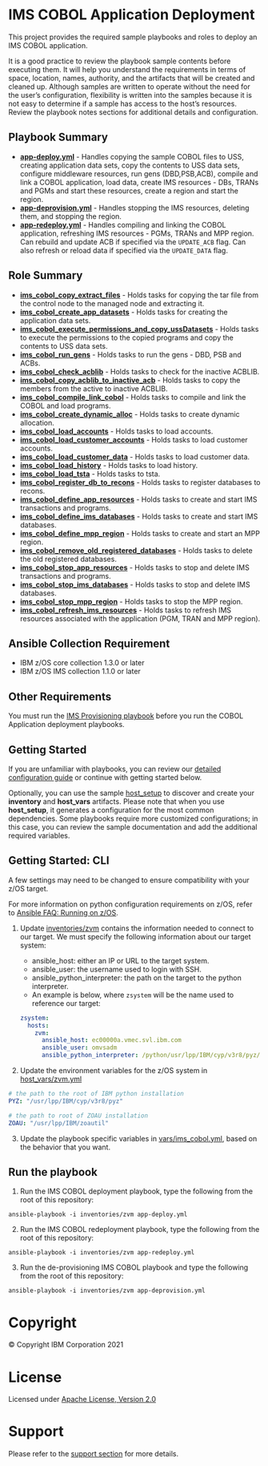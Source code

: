 # IMS COBOL Application Deployment

This project provides the required sample playbooks and roles to deploy an IMS COBOL application.

It is a good practice to review the playbook sample contents before executing
them. It will help you understand the requirements in terms of space, location,
names, authority, and the artifacts that will be created and cleaned up.
Although samples are written to operate without the need for the user’s
configuration, flexibility is written into the samples because it is not easy
to determine if a sample has access to the host’s resources. Review the
playbook notes sections for additional details and configuration.

## Playbook Summary

- [**app-deploy.yml**](app-deploy.yml) - Handles copying the sample COBOL files to USS, creating application data sets, copy the contents to USS data sets, configure middleware resources, run gens (DBD,PSB,ACB), compile and link a COBOL application, load data, create IMS resources - DBs, TRANs and PGMs and start these resources, create a region and start the region.
- [**app-deprovision.yml**](app-deprovision.yml) - Handles stopping the IMS resources, deleting them, and stopping the region.
- [**app-redeploy.yml**](app-redeploy.yml) - Handles compiling and linking the COBOL application, refreshing IMS resources -  PGMs, TRANs and MPP region. Can rebuild and update ACB if specified via the `UPDATE_ACB` flag. Can also refresh or reload data if specified via the `UPDATE_DATA` flag.

## Role Summary

- [**ims_cobol_copy_extract_files**](roles/ims_cobol_copy_extract_files/README.md) - Holds tasks for copying the tar file from the control node to the managed node and extracting it.
- [**ims_cobol_create_app_datasets**](roles/ims_cobol_create_app_datasets/README.md) - Holds tasks for creating the application data sets.
- [**ims_cobol_execute_permissions_and_copy_ussDatasets**](roles/ims_cobol_execute_permissions_and_copy_ussDatasets/README.md) - Holds tasks to execute the permissions to the copied programs and copy the contents to USS data sets.
- [**ims_cobol_run_gens**](roles/ims_cobol_run_gens/README.md) - Holds tasks to run the gens - DBD, PSB and ACBs.
- [**ims_cobol_check_acblib**](roles/ims_cobol_check_acblib/README.md) - Holds tasks to check for the inactive ACBLIB.
- [**ims_cobol_copy_acblib_to_inactive_acb**](roles/ims_cobol_copy_acblib_to_inactive_acb/README.md) - Holds tasks to copy the members from the active to inactive ACBLIB.
- [**ims_cobol_compile_link_cobol**](roles/ims_cobol_compile_link_cobol/README.md) - Holds tasks to compile and link the COBOL and load programs.
- [**ims_cobol_create_dynamic_alloc**](roles/ims_cobol_create_dynamic_alloc/README.md) - Holds tasks to create dynamic allocation.
- [**ims_cobol_load_accounts**](roles/ims_cobol_load_accounts/README.md) - Holds tasks to load accounts.
- [**ims_cobol_load_customer_accounts**](roles/ims_cobol_load_customer_accounts/README.md) - Holds tasks to load customer accounts.
- [**ims_cobol_load_customer_data**](roles/ims_cobol_load_customer_data/README.md) - Holds tasks to load customer data.
- [**ims_cobol_load_history**](roles/ims_cobol_load_history/README.md) - Holds tasks to load history.
- [**ims_cobol_load_tsta**](roles/ims_cobol_load_tsta/README.md) - Holds tasks to tsta.
- [**ims_cobol_register_db_to_recons**](roles/ims_cobol_register_db_to_recons/README.md) - Holds tasks to register databases to recons.
- [**ims_cobol_define_app_resources**](roles/ims_cobol_define_app_resources/README.md) - Holds tasks to create and start IMS transactions and programs.
- [**ims_cobol_define_ims_databases**](roles/ims_cobol_define_ims_databases/README.md) - Holds tasks to create and start IMS databases.
- [**ims_cobol_define_mpp_region**](roles/ims_cobol_define_mpp_region/README.md) - Holds tasks to create and start an MPP region.
- [**ims_cobol_remove_old_registered_databases**](roles/ims_cobol_remove_old_registered_databases/README.md) - Holds tasks to delete the old registered databases.
- [**ims_cobol_stop_app_resources**](roles/ims_cobol_stop_app_resources/README.md) - Holds tasks to stop and delete IMS transactions and programs.
- [**ims_cobol_stop_ims_databases**](roles/ims_cobol_stop_ims_databases/README.md) - Holds tasks to stop and delete IMS databases.
- [**ims_cobol_stop_mpp_region**](roles/ims_cobol_stop_mpp_region/README.md) - Holds tasks to stop the MPP region.
- [**ims_cobol_refresh_ims_resources**](roles/ims_cobol_refresh_ims_resources/README.md) - Holds tasks to refresh IMS resources associated with the application (PGM, TRAN and MPP region).

## Ansible Collection Requirement

- IBM z/OS core collection 1.3.0 or later
- IBM z/OS IMS collection 1.1.0 or later

## Other Requirements

You must run the [IMS Provisioning playbook](https://github.com/IBM/z_ansible_collections_samples/tree/master/zos_subsystems/ims/ims_provisioning) before you run the COBOL Application deployment playbooks.

## Getting Started

If you are unfamiliar with playbooks, you can review our
[detailed configuration guide](https://github.com/IBM/z_ansible_collections_samples/blob/master/docs/share/configuration_guide.md) or
continue with getting started below.

Optionally, you can use the sample
[host_setup](https://github.com/IBM/z_ansible_collections_samples/blob/master/zos_administration/host_setup/README.md)
to discover and create your **inventory** and **host_vars** artifacts. Please
note that when you use **host_setup**, it generates a configuration
for the most common dependencies. Some playbooks require more customized
configurations; in this case, you can review the sample documentation and
add the additional required variables.

## Getting Started: CLI

A few settings may need to be changed to ensure compatibility with your z/OS target.

For more information on python configuration requirements on z/OS, refer to [Ansible FAQ: Running on z/OS](https://docs.ansible.com/ansible/latest/reference_appendices/faq.html).


1. Update [inventories/zvm](inventories/zvm) contains the information needed to connect to our target. We must specify the following information about our target system:
     * ansible_host: either an IP or URL to the target system.
     * ansible_user: the username used to login with SSH.
     * ansible_python_interpreter: the path on the target to the python interpreter.
   * An example is below, where `zsystem` will be the name used to reference our target:

    ```yaml
    zsystem:
      hosts:
        zvm:
          ansible_host: ec00000a.vmec.svl.ibm.com
          ansible_user: omvsadm
          ansible_python_interpreter: /python/usr/lpp/IBM/cyp/v3r8/pyz/bin/python3
    ```

2. Update the environment variables for the z/OS system in [host_vars/zvm.yml](host_vars/zvm.yml)

```yaml
# the path to the root of IBM python installation
PYZ: "/usr/lpp/IBM/cyp/v3r8/pyz"

# the path to root of ZOAU installation
ZOAU: "/usr/lpp/IBM/zoautil"
```

3. Update the playbook specific variables in [vars/ims_cobol.yml](vars/ims_cobol.yml), based on the behavior that you want.


## Run the playbook

1. Run the IMS COBOL deployment playbook, type the following from the root of this repository:

`ansible-playbook -i inventories/zvm app-deploy.yml`

2. Run the IMS COBOL redeployment playbook, type the following from the root of this repository:

`ansible-playbook -i inventories/zvm app-redeploy.yml`

3. Run the de-provisioning IMS COBOL playbook and type the following from the root of this repository:

`ansible-playbook -i inventories/zvm app-deprovision.yml`


# Copyright

© Copyright IBM Corporation 2021

# License

Licensed under [Apache License,
Version 2.0](https://opensource.org/licenses/Apache-2.0)

# Support

Please refer to the [support section](https://github.com/IBM/z_ansible_collections_samples/blob/master/README.md#support) for more
details.

